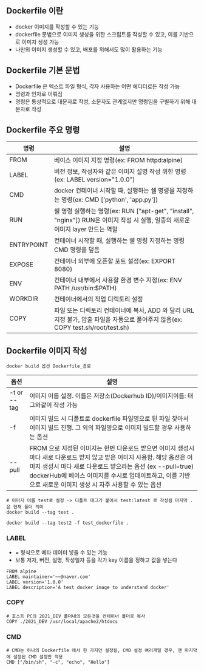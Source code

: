 ## Dockerfile 이란

- docker 이미지를 작성할 수 있는 기능
- dockerfile 문법으로 이미지 생성을 위한 스크립트를 작성할 수 있고, 이를 기반으로 이미지 생성 가능
- 나만의 이미지 생성할 수 있고, 배포를 위해서도 많이 활용하는 기능

## Dockerfile 기본 문법

- Dockerfile 은 텍스트 파일 형식, 각자 사용하는 어떤 에디터로든 작성 가능
- 명령과 인자로 이뤄짐
- 명령은 통상적으로 대문자로 작성, 소문자도 관계없지만 명령임을 구별하기 위해 대문자로 작성

## Dockerfile 주요 명령

| 명령       | 설명                                                                                                                             |
| ---------- | -------------------------------------------------------------------------------------------------------------------------------- |
| FROM       | 베이스 이미지 지정 명령(ex: FROM httpd:alpine)                                                                                   |
| LABEL      | 버전 정보, 작성자와 같은 이미지 설명 작성 위한 명령 (ex: LABEL version="1.0.0")                                                  |
| CMD        | docker 컨테이너 시작할 때, 실행하는 쉘 명령을 지정하는 명령(ex: CMD ['python', 'app.py'])                                        |
| RUN        | 쉘 명령 실행하는 명령(ex: RUN ["apt-get", "install", "nginx"]) RUN은 이미지 작성 시 실행, 일종의 새로운 이미지 layer 만드는 역할 |
| ENTRYPOINT | 컨테이너 시작할 때, 실행하는 쉘 명령 지정하는 명령 CMD 명령을 덮음                                                               |
| EXPOSE     | 컨테이너 외부에 오픈할 포트 설정(ex: EXPORT 8080)                                                                                |
| ENV        | 컨테이너 내부에서 사용할 환경 변수 지정(ex: ENV PATH /usr/bin:$PATH)                                                             |
| WORKDIR    | 컨테이너에서의 작업 디렉토리 설정                                                                                                |
| COPY       | 파일 또는 디렉토리 컨테이너에 복사, ADD 와 달리 URL 지정 불가, 압출 파일을 자동으로 풀어주지 않음(ex: COPY test.sh/root/test.sh) |

## Dockerfile 이미지 작성

```docker
docker build 옵션 Dockerfile_경로
```

| 옵션        | 설명                                                                                                                                                                                                                                                                                                    |
| ----------- | ------------------------------------------------------------------------------------------------------------------------------------------------------------------------------------------------------------------------------------------------------------------------------------------------------- |
| -t or --tag | 이미지 이름 설정. 이름은 저장소(Dockerhub ID)/이미지이름: 태그와같이 작성 가능                                                                                                                                                                                                                          |
| -f          | 이미지 빌드 시 디폴트로 dockerfile 파일명으로 된 파일 찾아서 이미지 빌드 진행. 그 외의 파일명으로 이미지 빌드할 경우 사용하는 옵션                                                                                                                                                                      |
| --pull      | FROM 으로 지정된 이미지는 한번 다운로드 받으면 이미지 생성시 마다 새로 다운로드 받지 않고 받은 이미지 사용함. 해당 옵션은 이미지 생성시 마다 새로 다운로드 받으라는 옵션 (ex --pull=true) dockerHub에 베이스 이미지를 수시로 업데이트하고, 이를 기반으로 새로운 이미지 생성 시 자주 사용할 수 있는 옵션 |

```docker
# 이미지 이름 test로 설정 -> 디폴트 태그가 붙어서 test:latest 로 작성됨 마지막 . 은 현재 폴더 의미
docker build --tag test .
```

```
docker build --tag test2 -f test_dockerfile .
```

### LABEL

- <key>=<value> 형식으로 메타 데이터 넣을 수 있는 기능
- 보통 저자, 버전, 설명, 작성일자 등을 각가 key 이름을 정하고 값을 넣는다

```
FROM alpine
LABEL maintainer='~~@naver.com'
LABEL version='1.0.0'
LABEL description='A test docker image to understand docker'
```

### COPY

```
# 호스트 PC의 2021_DEV 폴더내의 모든것을 컨테이너 폴더로 복사
COPY ./2021_DEV /usr/local/apache2/htdocs
```

### CMD

```
# CMD는 하나의 Dockerfile 에서 한 가지만 설정됨, CMD 설정 여러개일 경우, 맨 마지막에 설정된 CMD 설정만 적용
CMD ["/bin/sh", "-c", "echo", "Hello"]
```

